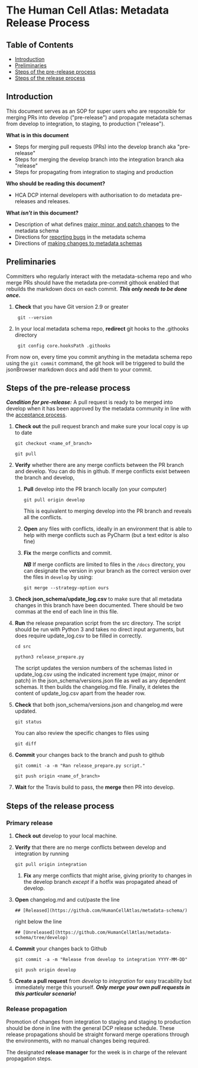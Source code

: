# The Human Cell Atlas: Metadata Release Process

## Table of Contents
- [Introduction](#introduction)
- [Preliminaries](#preliminaries)
- [Steps of the pre-release process](#steps-of-the-pre-release-process)
- [Steps of the release process](#steps-of-the-release-process)

## Introduction

This document serves as an SOP for super users who are responsible for merging PRs into develop ("pre-release") and propagate metadata schemas from develop to integration, to staging, to production ("release").

**What is in this document**
- Steps for merging pull requests (PRs) into the develop branch aka "pre-release"
- Steps for merging the develop branch into the integration branch aka "release"
- Steps for propagating from integration to staging and production

 **Who should be reading this document?**
 - HCA DCP internal developers with authorisation to do metadata pre-releases and releases.

 **What *isn't* in this document?**
- Description of what defines [major, minor, and patch changes](metadata-schema/docs/evolution.md#schema-versioning) to the metadata schema
- Directions for [reporting bugs](metadata-schema/docs/contributing.md#reporting-bugs) in the metadata schema
- Directions of [making changes to metadata schemas](metadata-schema/docs/committers.md)


## Preliminaries

Committers who regularly interact with the metadata-schema repo and who merge PRs should have the metadata pre-commit githook enabled that rebuilds the markdown docs on each commit. ***This only needs to be done once.***

1. **Check** that you have Git version 2.9 or greater

        git --version

2. In your local metadata schema repo, **redirect** git hooks to the .githooks directory

        git config core.hooksPath .githooks

From now on, every time you commit anything in the metadata schema repo using the `git commit` command, the git hook will be triggered to build the jsonBrowser markdown docs and add them to your commit.


## Steps of the pre-release process

***Condition for pre-release:*** A pull request is ready to be merged into develop when it has been approved by the metadata community in line with the [acceptance process](metadata-schema/docs/committers#schema-update-acceptance-process).


1. **Check out** the pull request branch and make sure your local copy is up to date

    `git checkout <name_of_branch>`

    `git pull`

1. **Verify** whether there are any merge conflicts between the PR branch and develop. You can do this in github. If merge conflicts exist between the branch and develop,

    1. **Pull** develop into the PR branch locally (on your computer)

        `git pull origin develop`

        This is equivalent to merging develop into the PR branch and reveals all the conflicts.

    1. **Open** any files with conflicts, ideally in an environment that is able to help with merge conflicts such as PyCharm (but a text editor is also fine)

    1. **Fix** the merge conflicts and commit.

        ***NB*** If merge conflicts are limited to files in the `/docs` directory, you can designate the version in your branch as the correct version over the files in `develop` by using:

        `git merge --strategy-option ours`

1. **Check json_schema/update_log.csv** to make sure that all metadata changes in this branch have been documented. There should be two commas at the end of each line in this file.

1. **Run** the release preparation script from the src directory. The script should be run with Python 3 and takes no direct input arguments, but does require update_log.csv to be filled in correctly.

    `cd src`

    `python3 release_prepare.py`

    The script updates the version numbers of the schemas listed in update_log.csv using the indicated increment type (major, minor or patch) in the json_schema/versions.json file as well as any dependent schemas. It then builds the changelog.md file. Finally, it deletes the content of update_log.csv apart from the header row.

1. **Check** that both json_schema/versions.json and changelog.md were updated.

    `git status`

    You can also review the specific changes to files using

    `git diff`

1. **Commit** your changes back to the branch and push to github

    `git commit -a -m "Ran release_prepare.py script."`

    `git push origin <name_of_branch>`

1. **Wait** for the Travis build to pass, the **merge** then PR into develop.



## Steps of the release process

### Primary release

1. **Check out** develop to your local machine.

1. **Verify** that there are no merge conflicts between develop and integration by running

    `git pull origin integration`

    1. **Fix** any merge conflicts that might arise, giving priority to changes in the develop branch *except* if a hotfix was propagated ahead of develop.

1. **Open** changelog.md and cut/paste the line

    `## [Released](https://github.com/HumanCellAtlas/metadata-schema/)`

    right below the line

    `## [Unreleased](https://github.com/HumanCellAtlas/metadata-schema/tree/develop)`

1. **Commit** your changes back to Github

    `git commit -a -m "Release from develop to integration YYYY-MM-DD"`

    `git push origin develop`

1. **Create a pull request** from *develop* to *integration* for easy tracability but immediately merge this yourself. ***Only merge your own pull requests in this particular scenario!***


### Release propagation

Promotion of changes from integration to staging and staging to production should be done in line with the general DCP release schedule. These release propagations should be straight forward merge operations through the environments, with no manual changes being required.

The designated **release manager** for the week is in charge of the relevant propagation steps.





